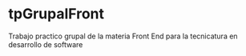 # tpGrupalFront
Trabajo practico grupal de la materia Front End para la tecnicatura en desarrollo de software
